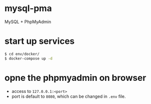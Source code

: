 # mysql-pma
MySQL + PhpMyAdmin



# start up services
```sh
$ cd env/docker/
$ docker-compose up -d
```

# opne the phpmyadmin on browser
- access to `127.0.0.1:<port>`
- port is default to `8080`, which can be changed in `.env` file.